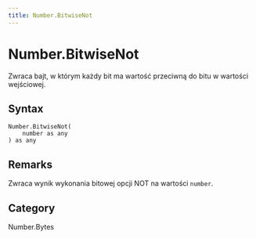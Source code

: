 ```yaml
---
title: Number.BitwiseNot
---
```


# Number.BitwiseNot


Zwraca bajt, w którym każdy bit ma wartość przeciwną do bitu w wartości wejściowej.


## Syntax

```powerquery
Number.BitwiseNot(
    number as any
) as any
```


## Remarks

Zwraca wynik wykonania bitowej opcji NOT na wartości <code>number</code>.



## Category
Number.Bytes
